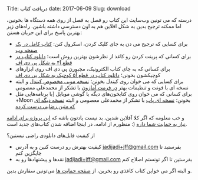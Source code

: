 Title: دریافت کتاب
date: 2017-06-09
Slug: download


درسته که می تونین وب‌سایت این کتاب رو فصل به فصل از روی همه دستگاه ها بخونین، اما ممکنه ترجیح بدین به شکل افلاین هم به اون دسترسی داشته باشین. راه‌های زیر بهترین پاسخ برای این جریان هستن:

- برای کسایی که ترجیح می دن به جای کلیک کردن، اسکرول کنن: [کتاب کامل در یک صفحه وب](/all.html)
- برای کسانی که پرینت کردن رو کاغذ از نظرشون بهترین روش است؛ [دانلود کتاب در قطع آ۴ به شکل پی دی اف](/justforfun_persian.pdf)
- برای کسانی که به جای کتاب الکترونیک، مجبورن پی دی اف روی ابزارهای کوچیکشون بخونن؛ [دانلود کتاب در قطع آ۵ کوچیک به شکل پی دی اف](/justforfun_persian_a5.pdf)
- برای کسایی که می خوان روی کیندل بخونن؛ [نسخه موبی مخصوص کیندل](/justforfun_persian.mobi) و البته نسخه ای با فونت و تنظیمات بهتر [در فرمت آمازون](/justforfun_persian.azw3) با تشکر از محمدعلی معصومی
- برای کسانی که می خوان روی کتابخون‌های دیگه یا گوشی موبایل [با برنامه‌هایی مثل +Moon بخونن؛ [نسخه ای پاب](/justforfun_persian.epub) با تشکر از محمدعلی معصومی و البته [نسخه دیگه ای که متین رضایی درست کرده](/justforfun_persian_rtl.epub) 

و خب معلومه که اگر کلا آفلاین شدین، بد نیست یادتون باشه که [این پروژه برای ادامه نیاز به حمایت شما داره](/support.html) (: منظورم از ادامه، در اینجا اضافه شدن کتاب‌های جدید است.

از کیفیت فایل‌های دانلودی راضی نیستین؟ 
* کیفیت بهترش رو درست کنین و به آدرس jadijadi+jff@gmail.com بفرستید تا جایگزین کنم 
* نقدها و پیشنهادها رو به jadijadi+jff@gmail.com بفرستین تا اگر تونستم اصلاح کنم

و البته اگر می خواین کتاب کاغذی رو بخرین، از [صفحه حمایت ها](/support.html) می‌تونین سفارش بدین.